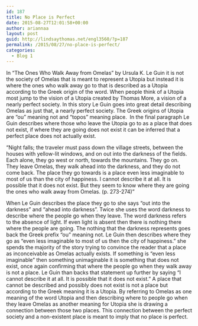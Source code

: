 ```yaml
---
id: 187
title: No Place is Perfect
date: 2015-08-27T12:01:58+00:00
author: ariannaa
layout: post
guid: http://lindsaythomas.net/engl3560/?p=187
permalink: /2015/08/27/no-place-is-perfect/
categories:
  - Blog 1
---
```

In &#8220;The Ones Who Walk Away from Omelas&#8221; by Ursula K. Le Guin it is not the society of Omelas that is meant to represent a Utopia but instead it is where the ones who walk away go to that is described as a Utopia according to the Greek origin of the word. When people think of a Utopia most jump to the vision of a Utopia created by Thomas More, a vision of a nearly perfect society. In this story Le Guin goes into great detail describing Omelas as just that, a nearly perfect society. The Greek origins of Utopia are “ou” meaning not and “topos” meaning place.  In the final paragraph Le Guin describes where those who leave the Utopia go to as a place that does not exist, if where they are going does not exist it can be inferred that a perfect place does not actually exist.

&#8220;Night falls; the traveler must pass down the village streets, between the houses with yellow-lit windows, and on out into the darkness of the fields. Each alone, they go west or north, towards the mountains. They go on. They leave Omelas, they walk ahead into the darkness, and they do not come back. The place they go towards is a place even less imaginable to most of us than the city of happiness. I cannot describe it at all. It is possible that it does not exist. But they seem to know where they are going the ones who walk away from Omelas. (p. 273-274)&#8221;

When Le Guin describes the place they go to she says “out into the darkness” and “ahead into darkness”. Twice she uses the word darkness to describe where the people go when they leave. The word darkness refers to the absence of light. If even light is absent then there is nothing there where the people are going. The nothing that the darkness represents goes back the Greek prefix “ou” meaning not. Le Guin then describes where they go as “even less imaginable to most of us then the city of happiness.” she spends the majority of the story trying to convince the reader that a place as inconceivable as Omelas actually exists. If something is “even less imaginable” then something unimaginable it is something that does not exist, once again confirming that where the people go when they walk away is not a place. Le Guin than backs that statement up further by saying “I cannot describe it at all. It is possible that it does not exist.” A place that cannot be described and possibly does not exist is not a place but according to the Greek meaning it is a Utopia. By referring to Omelas as one meaning of the word Utopia and then describing where to people go when they leave Omelas as another meaning for Utopia she is drawing a connection between those two places. This connection between the perfect society and a non-existent place is meant to imply that no place is perfect.